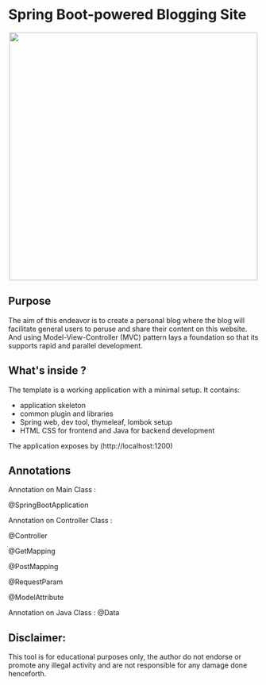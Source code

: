 # Spring Boot-powered Blogging Site

<p align="center">
 <img src = "https://firstsiteguide.com/wp-content/uploads/2018/04/The-best-blogging-sites.png" width =500/>
 
## Purpose

The aim of this endeavor is to create a personal blog where the  blog will facilitate general users to peruse and share their content  on this website. And using Model-View-Controller (MVC) pattern lays a foundation so that its supports rapid and parallel development.

##  What's inside ?

The template is a working application with a minimal setup. It contains:
 * application skeleton
 * common plugin and libraries
 * Spring web, dev tool, thymeleaf, lombok setup
 * HTML CSS for frontend and Java for backend development

 The application exposes by (http://localhost:1200)

## Annotations

Annotation on Main Class :

@SpringBootApplication

Annotation on Controller Class :

@Controller

@GetMapping

@PostMapping

@RequestParam

@ModelAttribute

Annotation on Java Class :
@Data

## Disclaimer:

This tool is for educational purposes only, the author do not endorse or promote any illegal activity and are not responsible for any damage done henceforth.
 
 
